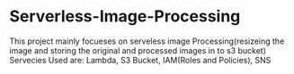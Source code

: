 # Serverless-Image-Processing
This project mainly focueses on serveless image Processing(resizeing the image and storing the original and processed images in to s3 bucket)
Servecies Used are:
Lambda, S3 Bucket, IAM(Roles and Policies), SNS 


